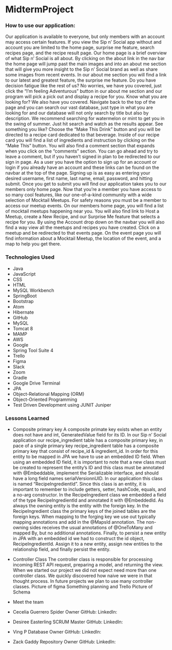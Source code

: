 # MidtermProject


### How to use our application:
Our application is available to everyone, but only members with an account may access certain features. If you view the Sip n’ Social app without and account you are limited to the home page, surprise me feature, search recipes page, and the recipe result page.
Our home page is a brief overview of what Sip n’ Social is all about. By clicking on the about link in the nav bar the home page will jump past the main images and into an about me section that will give you more insight to the Sip n’ Social brand as well as share some images from recent events.  In our about me section you will find a link to our latest and greatest feature, the surprise me feature. Do you have decision fatigue like the rest of us? No worries, we have you covered, just click the “I’m feeling Adventurous” button in our about me section and our program will pick a pick out and display a recipe for you.
Know what you are looking for? We also have you covered. Navigate back to the top of the page and you can search our vast database, just type in what you are looking for and our database will not only search by title but also by description. We recommend searching for watermelon or mint to get you in the swing of summer. Just hit search and watch as the results appear. See something you like? Choose the “Make This Drink” button and you will be directed to a recipe card dedicated to that beverage. Inside of our recipe card you will find a list of ingredients and instruction by clicking on the “Make This” button.
You will also find a comment section that expands when you click on the “comments” section. You can go ahead and try to leave a comment, but if you haven’t signed in plan to be redirected to our sign in page.
As a user you have the option to sign up for an account or login if you already have an account and these links can be found on the navbar at the top of the page. Signing up is as easy as entering your desired username, first name, last name, email, password, and hitting submit. Once you get to submit you will find our application takes you to our members only home page.
Now that you’re a member you have access to so many cool features, like our one-of-a-kind community with a wide selection of Mocktail Meetups. For safety reasons you must be a member to access our meetup events.  On our members home page, you will find a list of mocktail meetups happening near you. You will also find link to Host a Meetup, create a New Recipe, and our Surprise Me feature that selects a recipe for you. By using the Account drop down on the navbar you will also find a way view all the meetups and recipes you have created.
Click on a meetup and be redirected to that events page. On the event page you will find information about a Mocktail Meetup, the location of the event, and a map to help you get there.

### Technologies Used
- Java
- JavaScript
- CSS
- HTML
- MySQL Workbench
- SpringBoot
- Bootstrap
- Atom
- Hibernate
- GitHub
- MySQL
- Tomcat 8
- MAMP
- AWS
- Google
- Spring Tool Suite 4
- Trello
- Figma
- Slack
- Zoom
- Gradle
- Google Drive Terminal
- JPA
- Object-Relational Mapping (ORM)
- Object-Oriented Programming
- Test Driven Development using JUNIT Juniper




### Lessons Learned

- Composite primary key
A composite primate key exists when an entity does not have and int, GeneratedValue field for its ID. In our Sip n’ Social application our recipe_ingredient table has a composite primary key, in pace of a single primary key recipe_ingredient table has a composite primary key that consist of recipe_id & ingredient_id.
In order for this entity to be mapped in JPA we have to use an embedded ID field. When using an embedded ID field, it is important to note that a new class must be created to represent the entity’s ID and this class must be annotated with @Embeddable, implement the Serializable interface, and should have a long field names serialVersionnUID. In our application this class is named “RecipeIngredientId”. Since this class is an entity, it is important to remember to include getters, setter, hashCode, equals, and a no-arg constructor.
In the RecipeIngredient class we embedded a field of the type RecipeIngredientId and annotated it with @EmbeddedId. As always the owning entity is the entity with the foreign key. In the RecipeIngredient class the primary keys of the joined tables are the foreign keys. When mapping to the forging key we use out typically mapping annotations and add in the @MapsId annotation. The non-owning sides receives the usual annotations of  @OneToMany  and mapped By, but no additional annotations.
Finally, to persist a new entity in JPA with an embedded id we had to construct the id object, RecipeIngredientId. Assign it to a new entity, assign new entities to the relationship field, and finally persist the entity.

- Controller Class
The controller class is responsible for processing incoming REST API request, preparing a model, and returning the view. When we started our project we did not expect need more than one controller class. We quickly discovered how naive we were in that thought process. In future projects we plan to use many controller classes.
Picture of figma
Something planning and Trello
Picture of Schema


- Meet the team

- Cecelia Guerrero
Spider Owner
GitHub:
LinkedIn:

- Desiree Easterling
SCRUM Master
GitHub:
LinkedIn:

- Ving P
Database Owner
GitHub:
LinkedIn:

- Zack Gaddy
Repository Owner
GitHub:
LinkedIn:
